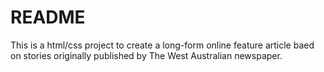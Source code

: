 # README #

This is a html/css project to create a long-form online feature article baed on stories originally published by The West Australian newspaper.
